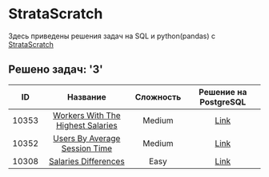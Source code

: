# StrataScratch
Здесь приведены решения задач на SQL и python(pandas) c [StrataScratch](https://www.stratascratch.com)

## Решено задач: '3'
|  ID  | Название | Сложность | Решение на PostgreSQL | 
|:---:|:-----:|:----------:|:--------:|
|10353|[Workers With The Highest Salaries](https://platform.stratascratch.com/coding/10353-workers-with-the-highest-salaries?code_type=1)|Medium|[Link](https://github.com/sharafutdinov1/StrataScratch/blob/main/sql/10353.sql)|
|10352|[Users By Average Session Time](https://platform.stratascratch.com/coding/10352-users-by-avg-session-time?code_type=1)|Medium|[Link](https://github.com/sharafutdinov1/StrataScratch/blob/main/sql/10352.sql)|
|10308|[Salaries Differences](https://platform.stratascratch.com/coding/10308-salaries-differences?code_type=1)|Easy|[Link](https://github.com/sharafutdinov1/StrataScratch/blob/main/sql/10308.sql)|
